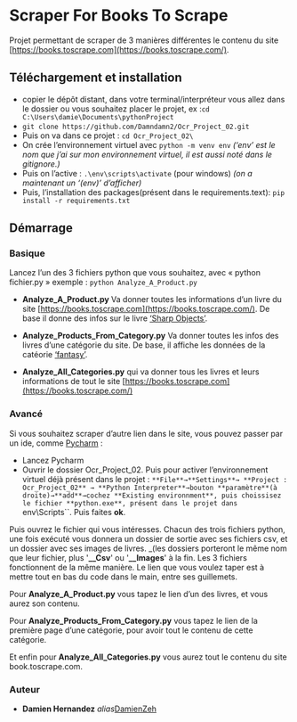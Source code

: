 # Scraper For Books To Scrape 


Projet permettant de scraper de 3 manières différentes le contenu du site [https://books.toscrape.com](https://books.toscrape.com/).


## Téléchargement et installation 


- copier le dépôt distant, dans votre terminal/interpréteur
	vous allez dans le dossier ou vous souhaitez placer le projet,
	 ex :``cd C:\Users\damie\Documents\pythonProject``
- ``git clone https://github.com/Damndamn2/Ocr_Project_02.git``
- Puis on va dans ce projet : ``cd Ocr_Project_02\``
- On crée l’environnement virtuel avec  ``python -m venv env``
	_(‘env’ est le nom que j’ai sur mon environnement virtuel, il est aussi noté dans le gitignore.)_
- Puis on l’active : ``.\env\scripts\activate`` (pour windows)
	_(on a maintenant un ‘(env)’ d’afficher)_
- Puis, l’installation  des packages(présent dans le requirements.text):
	``pip install -r requirements.txt``


## Démarrage


### Basique

Lancez l’un des 3 fichiers python que vous souhaitez, avec « python fichier.py »
exemple : ``python Analyze_A_Product.py``

- **Analyze_A_Product.py**
Va donner toutes les informations d’un livre du site [https://books.toscrape.com](https://books.toscrape.com/). 
De base il donne des infos sur le livre [‘Sharp Objects’](https://books.toscrape.com/catalogue/sharp-objects_997/index.html).

- **Analyze_Products_From_Category.py**
Va donner toutes les infos des livres d’une catégorie du site.
De base, il affiche les données de la catéorie [‘fantasy’](https://books.toscrape.com/catalogue/category/books/fantasy_19/index.html).

- **Analyze_All_Categories.py**
qui va donner tous les livres et leurs informations de tout le site [https://books.toscrape.com](https://books.toscrape.com/)



### Avancé

Si vous souhaitez scraper d’autre lien dans le site, vous pouvez passer par un ide, comme [Pycharm](https://www.jetbrains.com/fr-fr/pycharm/) :

- Lancez Pycharm
- Ouvrir le dossier Ocr_Project_02.
Puis pour activer l’environnement virtuel déjà présent dans le projet :
 ``**File**→**Settings**→ **Project : Ocr_Project_02** → **Python Interpreter**→bouton **paramètre**(à droite)→**add**→cochez **Existing environnment**, puis choissisez le fichier **python.exe**, présent dans le projet dans ``env\Scripts\``. Puis faites **ok**.

Puis ouvrez le fichier qui vous intéresses. Chacun des trois fichiers python, une fois exécuté vous donnera un dossier de sortie avec ses fichiers csv, et un dossier avec ses images de livres.
_(les dossiers porteront le même nom que leur fichier, plus '**__Csv**' ou '**__Images**' à la fin.
Les 3 fichiers fonctionnent de la même manière. Le lien que vous voulez taper est à mettre  tout en bas du code dans le main, entre ses guillemets.

Pour **Analyze_A_Product.py** vous tapez le lien d’un des livres, et vous aurez son contenu.

Pour **Analyze_Products_From_Category.py** vous tapez le lien de la première page d’une catégorie, pour avoir tout le contenu de cette catégorie.

Et enfin pour **Analyze_All_Categories.py** vous aurez tout le contenu du site book.toscrape.com.






### Auteur

* **Damien Hernandez** _alias_[DamienZeh](https://damienhernandez.fr/)


